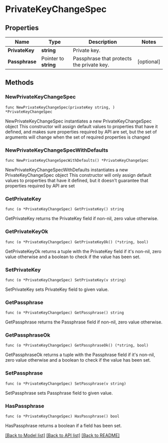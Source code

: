 # PrivateKeyChangeSpec

## Properties

Name | Type | Description | Notes
------------ | ------------- | ------------- | -------------
**PrivateKey** | **string** | Private key. | 
**Passphrase** | Pointer to **string** | Passphrase that protects the private key. | [optional] 

## Methods

### NewPrivateKeyChangeSpec

`func NewPrivateKeyChangeSpec(privateKey string, ) *PrivateKeyChangeSpec`

NewPrivateKeyChangeSpec instantiates a new PrivateKeyChangeSpec object
This constructor will assign default values to properties that have it defined,
and makes sure properties required by API are set, but the set of arguments
will change when the set of required properties is changed

### NewPrivateKeyChangeSpecWithDefaults

`func NewPrivateKeyChangeSpecWithDefaults() *PrivateKeyChangeSpec`

NewPrivateKeyChangeSpecWithDefaults instantiates a new PrivateKeyChangeSpec object
This constructor will only assign default values to properties that have it defined,
but it doesn't guarantee that properties required by API are set

### GetPrivateKey

`func (o *PrivateKeyChangeSpec) GetPrivateKey() string`

GetPrivateKey returns the PrivateKey field if non-nil, zero value otherwise.

### GetPrivateKeyOk

`func (o *PrivateKeyChangeSpec) GetPrivateKeyOk() (*string, bool)`

GetPrivateKeyOk returns a tuple with the PrivateKey field if it's non-nil, zero value otherwise
and a boolean to check if the value has been set.

### SetPrivateKey

`func (o *PrivateKeyChangeSpec) SetPrivateKey(v string)`

SetPrivateKey sets PrivateKey field to given value.


### GetPassphrase

`func (o *PrivateKeyChangeSpec) GetPassphrase() string`

GetPassphrase returns the Passphrase field if non-nil, zero value otherwise.

### GetPassphraseOk

`func (o *PrivateKeyChangeSpec) GetPassphraseOk() (*string, bool)`

GetPassphraseOk returns a tuple with the Passphrase field if it's non-nil, zero value otherwise
and a boolean to check if the value has been set.

### SetPassphrase

`func (o *PrivateKeyChangeSpec) SetPassphrase(v string)`

SetPassphrase sets Passphrase field to given value.

### HasPassphrase

`func (o *PrivateKeyChangeSpec) HasPassphrase() bool`

HasPassphrase returns a boolean if a field has been set.


[[Back to Model list]](../README.md#documentation-for-models) [[Back to API list]](../README.md#documentation-for-api-endpoints) [[Back to README]](../README.md)


